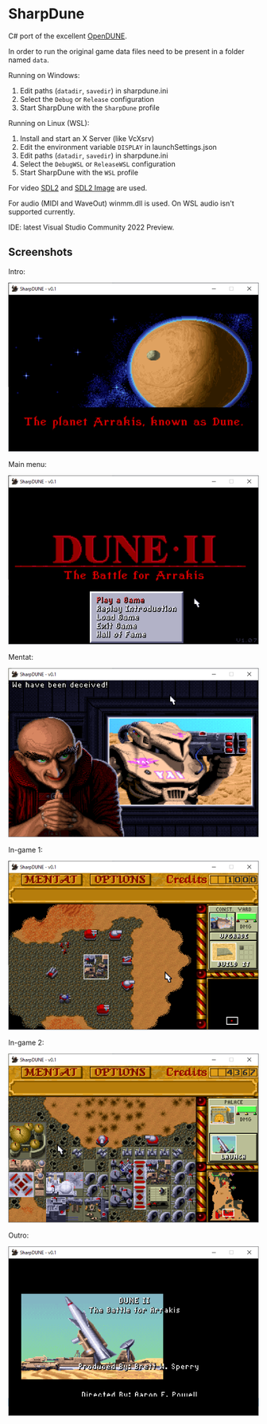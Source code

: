 # SharpDune
C# port of the excellent [OpenDUNE](https://github.com/OpenDUNE/OpenDUNE).

In order to run the original game data files need to be present in a folder named `data`.

Running on Windows:
1. Edit paths (`datadir`, `savedir`) in sharpdune.ini
2. Select the `Debug` or `Release` configuration
3. Start SharpDune with the `SharpDune` profile

Running on Linux (WSL):
1. Install and start an X Server (like VcXsrv)
2. Edit the environment variable `DISPLAY` in launchSettings.json
3. Edit paths (`datadir`, `savedir`) in sharpdune.ini
4. Select the `DebugWSL` or `ReleaseWSL` configuration
5. Start SharpDune with the `WSL` profile

For video [SDL2](https://www.libsdl.org) and [SDL2 Image](https://www.libsdl.org/projects/SDL_image) are used.

For audio (MIDI and WaveOut) winmm.dll is used. On WSL audio isn't supported currently.

IDE: latest Visual Studio Community 2022 Preview.

## Screenshots

Intro:

![](Images/intro.png)

Main menu:

![](Images/mainmenu.png)

Mentat:

![](Images/mentat.png)

In-game 1:

![](Images/ingame1.png)

In-game 2:

![](Images/ingame2.png)

Outro:

![](Images/outro.png)
